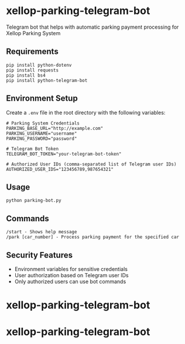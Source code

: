 # xellop-parking-telegram-bot

Telegram bot that helps with automatic parking payment processing for Xellop Parking System

## Requirements

```
pip install python-dotenv
pip install requests
pip install bs4
pip install python-telegram-bot
```

## Environment Setup

Create a `.env` file in the root directory with the following variables:

```
# Parking System Credentials
PARKING_BASE_URL="http://example.com"
PARKING_USERNAME="username"
PARKING_PASSWORD="password"

# Telegram Bot Token
TELEGRAM_BOT_TOKEN="your-telegram-bot-token"

# Authorized User IDs (comma-separated list of Telegram user IDs)
AUTHORIZED_USER_IDS="123456789,987654321"
```

## Usage

```
python parking-bot.py
```

## Commands

```
/start - Shows help message
/park [car_number] - Process parking payment for the specified car
```

## Security Features

- Environment variables for sensitive credentials
- User authorization based on Telegram user IDs
- Only authorized users can use bot commands
# xellop-parking-telegram-bot
# xellop-parking-telegram-bot
